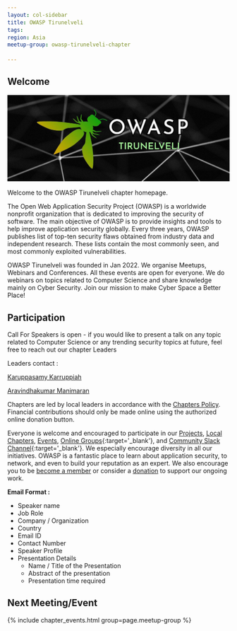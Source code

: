 ```yaml
---
layout: col-sidebar
title: OWASP Tirunelveli
tags: 
region: Asia
meetup-group: owasp-tirunelveli-chapter

---
```




## Welcome

<img src="assets/images/OWASP.jpg"/>

Welcome to the OWASP Tirunelveli chapter homepage.

The Open Web Application Security Project (OWASP) is a worldwide nonprofit organization that is dedicated to improving the security of software. The main objective of OWASP is to provide insights and tools to help improve application security globally. Every three years, OWASP publishes list of top-ten security flaws obtained from industry data and independent research. These lists contain the most commonly seen, and most commonly exploited vulnerabilities.

OWASP Tirunelveli was founded in Jan 2022. We organise Meetups, Webinars and Conferences. All these events are open for everyone. We do webinars on topics related to Computer Science and share knowledge mainly on Cyber Security. Join our mission to make Cyber Space a Better Place!

## Participation

Call For Speakers is open - if you would like to present a talk on any topic related to Computer Science or any trending security topics at future, feel free to reach out our chapter Leaders

Leaders contact :


 [Karuppasamy Karruppiah](mailto:karuppasamy.karuppiah@owasp.org) 
 
 
 [Aravindhakumar Manimaran](mailto:aravindhakumar.manimaran@owasp.org)

Chapters are led by local leaders in accordance with the [Chapters Policy](/www-policy/operational/chapters). Financial contributions should only be made online using the authorized online donation button.

Everyone is welcome and encouraged to participate in our [Projects](/projects/), [Local Chapters](/chapters/), [Events](/events/), [Online Groups](https://groups.google.com/a/owasp.com/){:target='\_blank'}, and [Community Slack Channel](https://owasp.slack.com/){:target='\_blank'}. We especially encourage diversity in all our initiatives. OWASP is a fantastic place to learn about application security, to network, and even to build your reputation as an expert. We also encourage you to be [become a member](/membership/) or consider a [donation](/donate/) to support our ongoing work.

**Email Format :**

- Speaker name
- Job Role
- Company / Organization
- Country
- Email ID
- Contact Number
- Speaker Profile
- Presentation Details
    - Name / Title of the Presentation
    - Abstract of the presentation
    - Presentation time required
 

## Next Meeting/Event 

{% include chapter_events.html group=page.meetup-group %}

